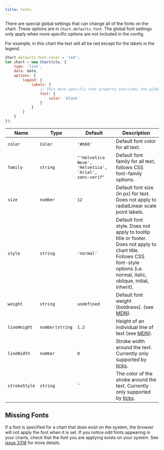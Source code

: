 ```yaml
---
title: Fonts
---
```


There are special global settings that can change all of the fonts on the chart. These options are in `Chart.defaults.font`. The global font settings only apply when more specific options are not included in the config.

For example, in this chart the text will all be red except for the labels in the legend.

```javascript
Chart.defaults.font.color = 'red';
let chart = new Chart(ctx, {
    type: 'line',
    data: data,
    options: {
        legend: {
            labels: {
                // This more specific font property overrides the global property
                font: {
                    color: 'black'
                }
            }
        }
    }
});
```

| Name | Type | Default | Description
| ---- | ---- | ------- | -----------
| `color` | `Color` | `'#666'` | Default font color for all text.
| `family` | `string` | `"'Helvetica Neue', 'Helvetica', 'Arial', sans-serif"` | Default font family for all text, follows CSS font-family options.
| `size` | `number` | `12` | Default font size (in px) for text. Does not apply to radialLinear scale point labels.
| `style` | `string` | `'normal'` | Default font style. Does not apply to tooltip title or footer. Does not apply to chart title. Follows CSS font-style options (i.e. normal, italic, oblique, initial, inherit).
| `weight` | `string` | `undefined` | Default font weight (boldness). (see [MDN](https://developer.mozilla.org/en-US/docs/Web/CSS/font-weight)).
| `lineHeight` | <code>number&#124;string</code> | `1.2` | Height of an individual line of text (see [MDN](https://developer.mozilla.org/en-US/docs/Web/CSS/line-height)).
| `lineWidth` | `number` | `0` | Stroke width around the text. Currently only supported by [ticks](../axes/styling.md#tick-configuration).
| `strokeStyle` | `string` | `` | The color of the stroke around the text.  Currently only supported by [ticks](../axes/styling.md#tick-configuration).

## Missing Fonts

If a font is specified for a chart that does exist on the system, the browser will not apply the font when it is set. If you notice odd fonts appearing in your charts, check that the font you are applying exists on your system. See [issue 3318](https://github.com/chartjs/Chart.js/issues/3318) for more details.
